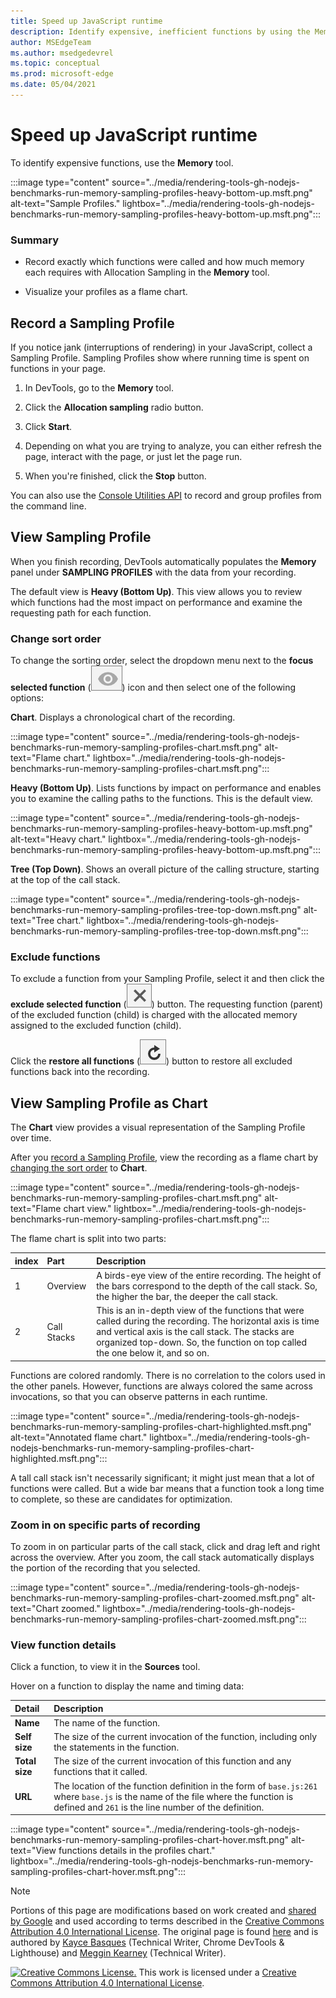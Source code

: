 ```yaml
---
title: Speed up JavaScript runtime
description: Identify expensive, inefficient functions by using the Memory panel of Microsoft Edge DevTools.
author: MSEdgeTeam
ms.author: msedgedevrel
ms.topic: conceptual
ms.prod: microsoft-edge
ms.date: 05/04/2021
---
```

<!-- Copyright Kayce Basques and Meggin Kearney

   Licensed under the Apache License, Version 2.0 (the "License");
   you may not use this file except in compliance with the License.
   You may obtain a copy of the License at

       https://www.apache.org/licenses/LICENSE-2.0

   Unless required by applicable law or agreed to in writing, software
   distributed under the License is distributed on an "AS IS" BASIS,
   WITHOUT WARRANTIES OR CONDITIONS OF ANY KIND, either express or implied.
   See the License for the specific language governing permissions and
   limitations under the License. -->
# Speed up JavaScript runtime

To identify expensive functions, use the **Memory** tool.

:::image type="content" source="../media/rendering-tools-gh-nodejs-benchmarks-run-memory-sampling-profiles-heavy-bottom-up.msft.png" alt-text="Sample Profiles." lightbox="../media/rendering-tools-gh-nodejs-benchmarks-run-memory-sampling-profiles-heavy-bottom-up.msft.png":::

### Summary

*  Record exactly which functions were called and how much memory each requires with Allocation Sampling in the **Memory** tool.

*  Visualize your profiles as a flame chart.


<!-- ====================================================================== -->
## Record a Sampling Profile

If you notice jank (interruptions of rendering) in your JavaScript, collect a Sampling Profile.  Sampling Profiles show where running time is spent on functions in your page.

1. In DevTools, go to the **Memory** tool.

1. Click the **Allocation sampling** radio button.

1. Click **Start**.

1. Depending on what you are trying to analyze, you can either refresh the page, interact with the page, or just let the page run.

1. When you're finished, click the **Stop** button.

You can also use the [Console Utilities API](../console/utilities.md) to record and group profiles from the command line.


<!-- ====================================================================== -->
## View Sampling Profile

When you finish recording, DevTools automatically populates the **Memory** panel under **SAMPLING PROFILES** with the data from your recording.

The default view is **Heavy (Bottom Up)**.  This view allows you to review which functions had the most impact on performance and examine the requesting path for each function.

### Change sort order

To change the sorting order, select the dropdown menu next to the **focus selected function** (![focus selected function.](../media/focus-icon.msft.png)) icon and then select one of the following options:

**Chart**.  Displays a chronological chart of the recording.

:::image type="content" source="../media/rendering-tools-gh-nodejs-benchmarks-run-memory-sampling-profiles-chart.msft.png" alt-text="Flame chart." lightbox="../media/rendering-tools-gh-nodejs-benchmarks-run-memory-sampling-profiles-chart.msft.png":::

**Heavy (Bottom Up)**.  Lists functions by impact on performance and enables you to examine the calling paths to the functions.  This is the default view.

:::image type="content" source="../media/rendering-tools-gh-nodejs-benchmarks-run-memory-sampling-profiles-heavy-bottom-up.msft.png" alt-text="Heavy chart." lightbox="../media/rendering-tools-gh-nodejs-benchmarks-run-memory-sampling-profiles-heavy-bottom-up.msft.png":::

**Tree (Top Down)**.  Shows an overall picture of the calling structure, starting at the top of the call stack.

:::image type="content" source="../media/rendering-tools-gh-nodejs-benchmarks-run-memory-sampling-profiles-tree-top-down.msft.png" alt-text="Tree chart." lightbox="../media/rendering-tools-gh-nodejs-benchmarks-run-memory-sampling-profiles-tree-top-down.msft.png":::

### Exclude functions

To exclude a function from your Sampling Profile, select it and then click the **exclude selected function** (![exclude selected function.](../media/exclude-icon.msft.png)) button.  The requesting function (parent) of the excluded function (child) is charged with the allocated memory assigned to the excluded function (child).

Click the **restore all functions** (![restore all functions.](../media/restore-icon.msft.png)) button to restore all excluded functions back into the recording.


<!-- ====================================================================== -->
## View Sampling Profile as Chart

The **Chart** view provides a visual representation of the Sampling Profile over time.

After you [record a Sampling Profile](#record-a-sampling-profile), view the recording as a flame chart by [changing the sort order](#change-sort-order) to **Chart**.

:::image type="content" source="../media/rendering-tools-gh-nodejs-benchmarks-run-memory-sampling-profiles-chart.msft.png" alt-text="Flame chart view." lightbox="../media/rendering-tools-gh-nodejs-benchmarks-run-memory-sampling-profiles-chart.msft.png":::

The flame chart is split into two parts:

| index | Part | Description |
| --- |:--- |:--- |
| 1 | Overview | A birds-eye view of the entire recording.  The height of the bars correspond to the depth of the call stack.  So, the higher the bar, the deeper the call stack.  |
| 2 | Call Stacks | This is an in-depth view of the functions that were called during the recording.  The horizontal axis is time and vertical axis is the call stack.  The stacks are organized top-down.  So, the function on top called the one below it, and so on.  |

Functions are colored randomly.  There is no correlation to the colors used in the other panels.  However, functions are always colored the same across invocations, so that you can observe patterns in each runtime.

:::image type="content" source="../media/rendering-tools-gh-nodejs-benchmarks-run-memory-sampling-profiles-chart-highlighted.msft.png" alt-text="Annotated flame chart." lightbox="../media/rendering-tools-gh-nodejs-benchmarks-run-memory-sampling-profiles-chart-highlighted.msft.png":::

A tall call stack isn't necessarily significant; it might just mean that a lot of functions were called.  But a wide bar means that a function took a long time to complete, so these are candidates for optimization.

### Zoom in on specific parts of recording

To zoom in on particular parts of the call stack, click and drag left and right across the overview.  After you zoom, the call stack automatically displays the portion of the recording that you selected.

:::image type="content" source="../media/rendering-tools-gh-nodejs-benchmarks-run-memory-sampling-profiles-chart-zoomed.msft.png" alt-text="Chart zoomed." lightbox="../media/rendering-tools-gh-nodejs-benchmarks-run-memory-sampling-profiles-chart-zoomed.msft.png":::

### View function details

Click a function, to view it in the **Sources** tool.

Hover on a function to display the name and timing data:

| Detail | Description |
|:--- |:--- |
| **Name** | The name of the function.  |
| **Self size** | The size of the current invocation of the function, including only the statements in the function.  |
| **Total size** | The size of the current invocation of this function and any functions that it called.  |
| **URL** | The location of the function definition in the form of `base.js:261` where `base.js` is the name of the file where the function is defined and `261` is the line number of the definition.  |
<!--*  **Aggregated self time**.  Aggregate time for all invocations of the function across the recording, not including functions called by this function.  -->
<!--*  **Aggregated total time**.  Aggregate total time for all invocations of the function, including functions called by this function.  -->
<!--*  **Not optimized**.  If the profiler has detected a potential optimization for the function it lists it here.  -->

:::image type="content" source="../media/rendering-tools-gh-nodejs-benchmarks-run-memory-sampling-profiles-chart-hover.msft.png" alt-text="View functions details in the profiles chart." lightbox="../media/rendering-tools-gh-nodejs-benchmarks-run-memory-sampling-profiles-chart-hover.msft.png":::


<!-- ====================================================================== -->
> [!NOTE]
> Portions of this page are modifications based on work created and [shared by Google](https://developers.google.com/terms/site-policies) and used according to terms described in the [Creative Commons Attribution 4.0 International License](https://creativecommons.org/licenses/by/4.0).
> The original page is found [here](https://developers.google.com/web/tools/chrome-devtools/rendering-tools/js-execution)<!-- redirects to https://developer.chrome.com/docs/devtools/evaluate-performance/ --> and is authored by [Kayce Basques](https://developers.google.com/web/resources/contributors#kayce-basques) (Technical Writer, Chrome DevTools \& Lighthouse) and [Meggin Kearney](https://developers.google.com/web/resources/contributors#meggin-kearney) (Technical Writer).

[![Creative Commons License.](https://i.creativecommons.org/l/by/4.0/88x31.png)](https://creativecommons.org/licenses/by/4.0)
This work is licensed under a [Creative Commons Attribution 4.0 International License](https://creativecommons.org/licenses/by/4.0).
